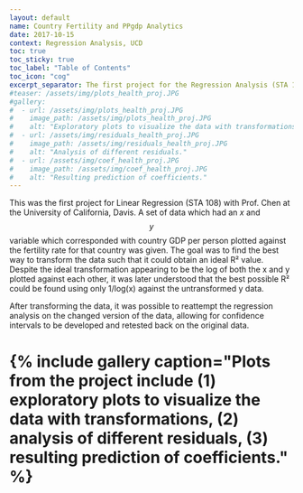 ```yaml
---
layout: default
name: Country Fertility and PPgdp Analytics
date: 2017-10-15
context: Regression Analysis, UCD
toc: true
toc_sticky: true
toc_label: "Table of Contents"
toc_icon: "cog"
excerpt_separator: The first project for the Regression Analysis (STA 108) course, utilizing linear regression.
#teaser: /assets/img/plots_health_proj.JPG
#gallery:
#  - url: /assets/img/plots_health_proj.JPG
#    image_path: /assets/img/plots_health_proj.JPG
#    alt: "Exploratory plots to visualize the data with transformations."
#  - url: /assets/img/residuals_health_proj.JPG
#    image_path: /assets/img/residuals_health_proj.JPG
#    alt: "Analysis of different residuals."
#  - url: /assets/img/coef_health_proj.JPG
#    image_path: /assets/img/coef_health_proj.JPG
#    alt: "Resulting prediction of coefficients."
---
```

This was the first project for Linear Regression (STA 108) with Prof. Chen at the University of California, Davis. A set of data which had an $x$ and $$y$$ variable which corresponded with country GDP per person plotted against the fertility rate for that country was given. The goal was to find the best way to transform the data such that it could obtain an ideal R² value. Despite the ideal transformation appearing to be the log of both the x and y plotted against each other, it was later understood that the best possible R² could be found using only 1/log(x) against the untransformed y data.

After transforming the data, it was possible to reattempt the regression analysis on the changed version of the data, allowing for confidence intervals to be developed and retested back on the original data.

# {% include gallery caption="Plots from the project include (1) exploratory plots to visualize the data with transformations, (2) analysis of different residuals, (3) resulting prediction of coefficients." %}
